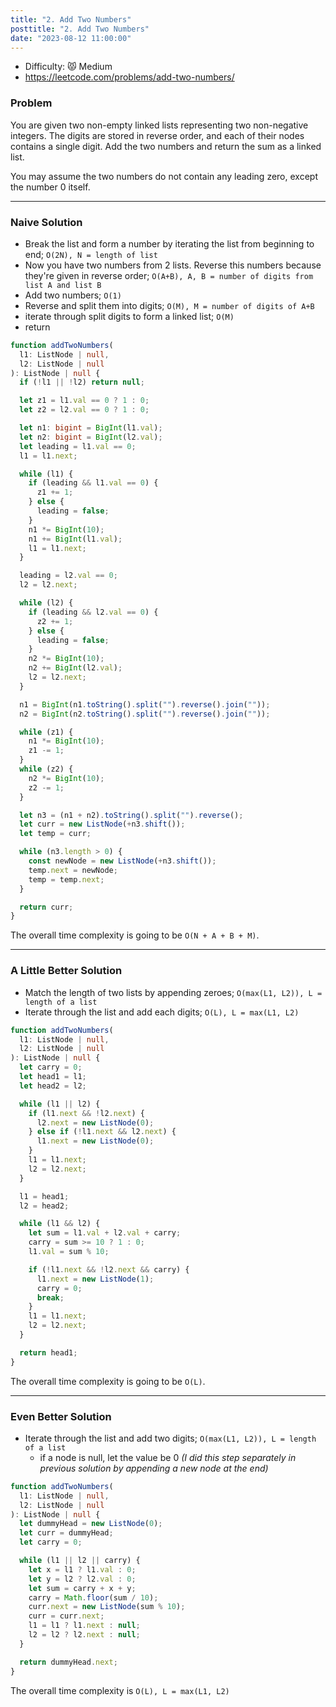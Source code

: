 ```yaml
---
title: "2. Add Two Numbers"
posttitle: "2. Add Two Numbers"
date: "2023-08-12 11:00:00"
---
```


- Difficulty: 😾 Medium
- https://leetcode.com/problems/add-two-numbers/

### Problem

You are given two non-empty linked lists representing two non-negative integers. The digits are stored in reverse order, and each of their nodes contains a single digit. Add the two numbers and return the sum as a linked list.

You may assume the two numbers do not contain any leading zero, except the number 0 itself.

---

### Naive Solution

- Break the list and form a number by iterating the list from beginning to end; `O(2N), N = length of list`
- Now you have two numbers from 2 lists. Reverse this numbers because they're given in reverse order; `O(A+B), A, B = number of digits from list A and list B`
- Add two numbers; `O(1)`
- Reverse and split them into digits; `O(M), M = number of digits of A+B`
- iterate through split digits to form a linked list; `O(M)`
- return

```ts
function addTwoNumbers(
  l1: ListNode | null,
  l2: ListNode | null
): ListNode | null {
  if (!l1 || !l2) return null;

  let z1 = l1.val == 0 ? 1 : 0;
  let z2 = l2.val == 0 ? 1 : 0;

  let n1: bigint = BigInt(l1.val);
  let n2: bigint = BigInt(l2.val);
  let leading = l1.val == 0;
  l1 = l1.next;

  while (l1) {
    if (leading && l1.val == 0) {
      z1 += 1;
    } else {
      leading = false;
    }
    n1 *= BigInt(10);
    n1 += BigInt(l1.val);
    l1 = l1.next;
  }

  leading = l2.val == 0;
  l2 = l2.next;

  while (l2) {
    if (leading && l2.val == 0) {
      z2 += 1;
    } else {
      leading = false;
    }
    n2 *= BigInt(10);
    n2 += BigInt(l2.val);
    l2 = l2.next;
  }

  n1 = BigInt(n1.toString().split("").reverse().join(""));
  n2 = BigInt(n2.toString().split("").reverse().join(""));

  while (z1) {
    n1 *= BigInt(10);
    z1 -= 1;
  }
  while (z2) {
    n2 *= BigInt(10);
    z2 -= 1;
  }

  let n3 = (n1 + n2).toString().split("").reverse();
  let curr = new ListNode(+n3.shift());
  let temp = curr;

  while (n3.length > 0) {
    const newNode = new ListNode(+n3.shift());
    temp.next = newNode;
    temp = temp.next;
  }

  return curr;
}
```

The overall time complexity is going to be `O(N + A + B + M)`.

---

### A Little Better Solution

- Match the length of two lists by appending zeroes; `O(max(L1, L2)), L = length of a list`
- Iterate through the list and add each digits; `O(L), L = max(L1, L2)`

```ts
function addTwoNumbers(
  l1: ListNode | null,
  l2: ListNode | null
): ListNode | null {
  let carry = 0;
  let head1 = l1;
  let head2 = l2;

  while (l1 || l2) {
    if (l1.next && !l2.next) {
      l2.next = new ListNode(0);
    } else if (!l1.next && l2.next) {
      l1.next = new ListNode(0);
    }
    l1 = l1.next;
    l2 = l2.next;
  }

  l1 = head1;
  l2 = head2;

  while (l1 && l2) {
    let sum = l1.val + l2.val + carry;
    carry = sum >= 10 ? 1 : 0;
    l1.val = sum % 10;

    if (!l1.next && !l2.next && carry) {
      l1.next = new ListNode(1);
      carry = 0;
      break;
    }
    l1 = l1.next;
    l2 = l2.next;
  }

  return head1;
}
```

The overall time complexity is going to be `O(L)`.

---

### Even Better Solution

- Iterate through the list and add two digits; `O(max(L1, L2)), L = length of a list`
  - if a node is null, let the value be 0 _(I did this step separately in previous solution by appending a new node at the end)_

```ts
function addTwoNumbers(
  l1: ListNode | null,
  l2: ListNode | null
): ListNode | null {
  let dummyHead = new ListNode(0);
  let curr = dummyHead;
  let carry = 0;

  while (l1 || l2 || carry) {
    let x = l1 ? l1.val : 0;
    let y = l2 ? l2.val : 0;
    let sum = carry + x + y;
    carry = Math.floor(sum / 10);
    curr.next = new ListNode(sum % 10);
    curr = curr.next;
    l1 = l1 ? l1.next : null;
    l2 = l2 ? l2.next : null;
  }

  return dummyHead.next;
}
```

The overall time complexity is `O(L), L = max(L1, L2)`
